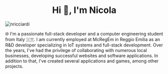 <h1 align="center"> Hi 👋, I'm Nicola </h1>

<p align="left"> <img src="https://komarev.com/ghpvc/?username=nricciardi&label=Profile%20views&color=0e75b6&style=flat" alt="nricciardi" /> </p>

<p>

🌐 I'm a passionate full-stack developer and a computer engineering student from Italy 🇮🇹.
I am currently employed at McRegEm in Reggio Emilia as an R&D developer specializing in IoT systems and full-stack development. 
Over the years, I've had the privilege of collaborating with numerous local businesses, developing successful websites and software applications. In addition to that, I've created several applications and games, among other projects.
</p>

